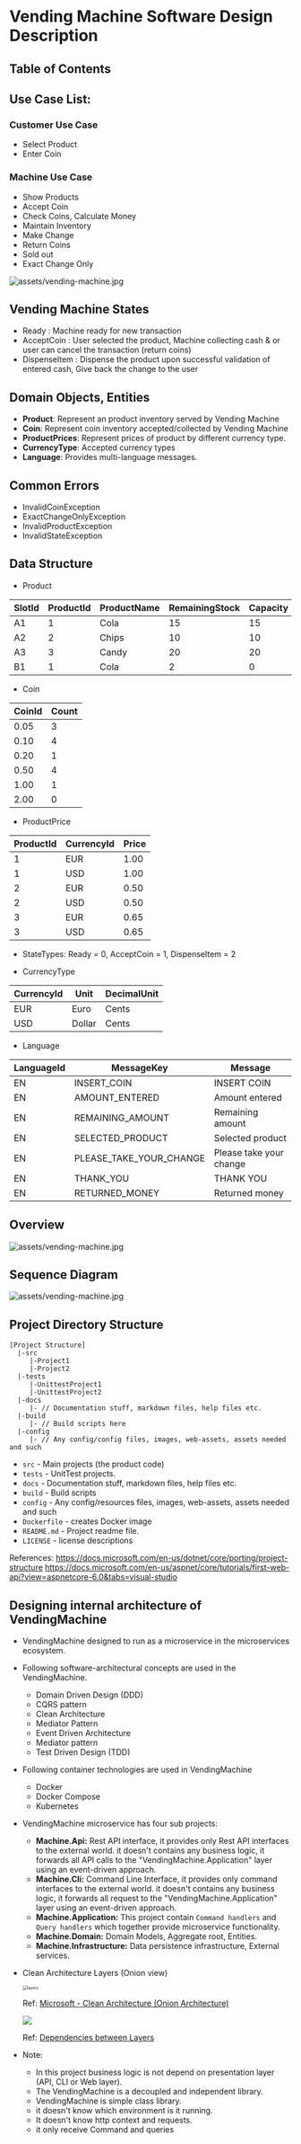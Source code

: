 # Vending Machine Software Design Description

 


Table of Contents
------------------

## Use Case List:

### Customer Use Case
  - Select Product
  - Enter Coin

### Machine Use Case
  - Show Products  
  - Accept Coin
  - Check Coins, Calculate Money
  - Maintain Inventory
  - Make Change
  - Return Coins
  - Sold out
  - Exact Change Only


![assets/vending-machine.jpg](docs/assets/vending-machine.jpg)

 

## Vending Machine States

- Ready : Machine ready for new transaction
- AcceptCoin : User selected the product, Machine collecting cash &  or user can cancel the transaction (return coins) 
- DispenseItem : Dispense the product upon successful validation of entered cash,  Give back the change to the user 
 

## Domain Objects, Entities

 - **Product**:  Represent an product inventory served by Vending Machine
 - **Coin**: Represent coin inventory accepted/collected by Vending Machine
 - **ProductPrices**: Represent prices of product by different currency type.
 - **CurrencyType**: Accepted currency types
 - **Language**: Provides multi-language messages. 


## Common Errors
  - InvalidCoinException
  - ExactChangeOnlyException
  - InvalidProductException
  - InvalidStateException
  
## Data Structure


- Product

| SlotId | ProductId | ProductName | RemainingStock | Capacity |
| ------ | --------- | ----------- | -------------- | -------- |
| A1     | 1         | Cola        | 15             | 15       |
| A2     | 2         | Chips       | 10             | 10       |
| A3     | 3         | Candy       | 20             | 20       |
| B1     | 1         | Cola        | 2              | 0        |


-  Coin

| CoinId | Count |
| ------ | ----- |
| 0.05   | 3     |
| 0.10   | 4     |
| 0.20   | 1     |
| 0.50   | 4     |
| 1.00   | 1     |
| 2.00   | 0     |


- ProductPrice

| ProductId | CurrencyId | Price |
| --------- | ---------- | ----- |
| 1         | EUR        | 1.00  |
| 1         | USD        | 1.00  |
| 2         | EUR        | 0.50  |
| 2         | USD        | 0.50  |
| 3         | EUR        | 0.65  |
| 3         | USD        | 0.65  |

- StateTypes: 
Ready = 0,
AcceptCoin = 1, 
DispenseItem = 2

- CurrencyType
  
| CurrencyId |  Unit  | DecimalUnit |
| ---------- | ------ | ----------- |
| EUR        | Euro   | Cents       |
| USD        | Dollar | Cents       |

- Language

| LanguageId |       MessageKey        |         Message         |
| ---------- | ----------------------- | ----------------------- |
| EN         | INSERT_COIN             | INSERT COIN             |
| EN         | AMOUNT_ENTERED          | Amount entered          |
| EN         | REMAINING_AMOUNT        | Remaining amount        |
| EN         | SELECTED_PRODUCT        | Selected product        |
| EN         | PLEASE_TAKE_YOUR_CHANGE | Please take your change |
| EN         | THANK_YOU               | THANK YOU               |
| EN         | RETURNED_MONEY          | Returned money          |


##  Overview

![assets/vending-machine.jpg](docs/assets/state-pattern.png)

## Sequence Diagram
 
![assets/vending-machine.jpg](docs/assets/sequence-diagram.png)

 ## Project Directory Structure

```shell
[Project Structure]
  |-src
     |-Project1
     |-Project2
  |-tests
     |-UnittestProject1
     |-UnittestProject2     
  |-docs
     |- // Documentation stuff, markdown files, help files etc.
  |-build
     |- // Build scripts here  
  |-config
     |- // Any config/config files, images, web-assets, assets needed and such 
```


- `src` - Main projects (the product code)
- `tests` - UnitTest projects.
- `docs` - Documentation stuff, markdown files, help files etc.
- `build` - Build scripts 
- `config` - Any config/resources files, images, web-assets, assets needed and such 
- `Dockerfile` - creates Docker image
- `README.md` - Project readme file.
- `LICENSE`  - license descriptions

References: https://docs.microsoft.com/en-us/dotnet/core/porting/project-structure
https://docs.microsoft.com/en-us/aspnet/core/tutorials/first-web-api?view=aspnetcore-6.0&tabs=visual-studio

## Designing internal architecture of VendingMachine

- VendingMachine designed to run as a microservice in the microservices ecosystem. 

- Following software-architectural concepts are used in the VendingMachine.
   - Domain Driven Design (DDD)
   - CQRS pattern
   - Clean Architecture
   - Mediator Pattern
   - Event Driven Architecture
   - Mediator pattern
   - Test Driven Design (TDD)

- Following container technologies are used in VendingMachine

  - Docker
  - Docker Compose
  - Kubernetes

- VendingMachine microservice has four sub projects:  
  - **Machine.Api:** Rest API interface, it provides only Rest API interfaces to the external world. it doesn't contains any business logic, it forwards all API calls to the "VendingMachine.Application" layer using an event-driven approach. 
  - **Machine.Cli:** Command Line Interface, it provides only command interfaces to the external world. it doesn't contains any business logic, it forwards all request to the "VendingMachine.Application" layer using an event-driven approach.
  - **Machine.Application:**  This project contain `Command handlers` and `Query handlers` which together provide microservice functionality.   
  - **Machine.Domain:**  Domain Models, Aggregate root, Entities.
  - **Machine.Infrastructure:** Data persistence infrastructure, External services.  

- Clean Architecture Layers (Onion view)

  <img src="docs/assets/onion-architecture.png" alt="layers" style="zoom:50%;" />

  Ref: [Microsoft - Clean Architecture (Onion Architecture) ](https://docs.microsoft.com/en-us/dotnet/architecture/modern-web-apps-azure/common-web-application-architectures#clean-architecture)

  ![](docs/assets/ddd-service-layer-dependencies.png)

  Ref: [Dependencies between Layers](https://docs.microsoft.com/en-us/dotnet/architecture/microservices/microservice-ddd-cqrs-patterns/ddd-oriented-microservice#the-infrastructure-layer)

- Note: 
  - In this project business logic is not depend on presentation layer (API, CLI or Web layer).
  - The VendingMachine is a decoupled and independent library.
  - VendingMachine is simple class library.
  - it doesn't know which environment is it running.
  - It doesn't know http context and requests.
  - it only receive Command and queries 


